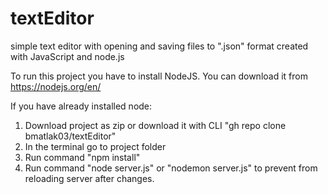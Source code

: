 # textEditor
simple text editor with opening and saving files to ".json" format created with JavaScript and node.js


To run this project you have to install NodeJS. You can download it from https://nodejs.org/en/

If you have already installed node:
  1. Download project as zip or download it with CLI "gh repo clone bmatlak03/textEditor"
  2. In the terminal go to project folder
  3. Run command "npm install"
  4. Run command "node server.js" or "nodemon server.js" to prevent from reloading server after changes.
  
